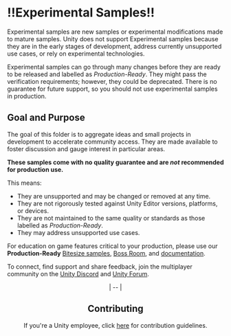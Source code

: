 # ‼️Experimental Samples‼️

Experimental samples are new samples or experimental modifications made to mature samples. Unity does not support Experimental samples because they are in the early stages of development, address currently unsupported use cases, or rely on experimental technologies.

Experimental samples can go through many changes before they are ready to be released and labelled as _Production-Ready_. They might pass the verification requirements; however, they could be deprecated. There is no guarantee for future support, so you should not use experimental samples in production.

## Goal and Purpose

The goal of this folder is to aggregate ideas and small projects in development to accelerate community access. They are made available to foster discussion and gauge interest in particular areas. 

**These samples come with no quality guarantee and are _not_ recommended for production use.**

This means:
- They are unsupported and may be changed or removed at any time. 
- They are not rigorously tested against Unity Editor versions, platforms, or devices.
- They are not maintained to the same quality or standards as those labelled as _Production-Ready_.
- They may address unsupported use cases.

For education on game features critical to your production, please use our **Production-Ready** [Bitesize samples](https://docs-multiplayer.unity3d.com/netcode/current/learn/bitesize/bitesize-introduction/), [Boss Room](https://docs-multiplayer.unity3d.com/netcode/current/learn/bossroom/bossroom/), and [documentation](https://docs-multiplayer.unity3d.com/). 

To connect, find support and share feedback, join the multiplayer community on the [Unity Discord](https://discord.gg/mNgM2XRDpb) and [Unity Forum](https://forum.unity.com/forums/multiplayer.26/).<br> <center>
| -- | 

## Contributing

If you're a Unity employee, click [here](https://confluence.unity3d.com/display/MTT/Experimental+Folder+Contribution+Guidelines) for contribution guidelines.
